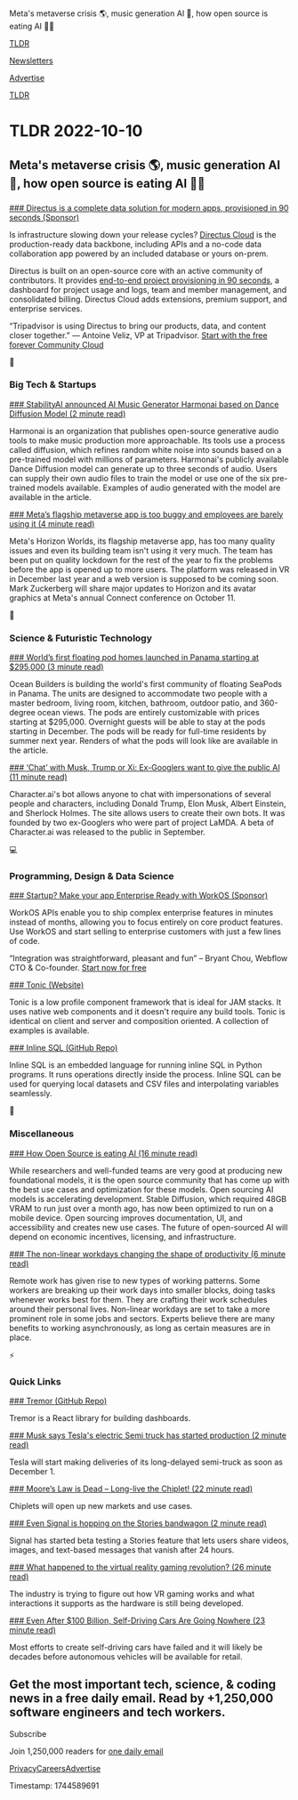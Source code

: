 Meta's metaverse crisis 🌎, music generation AI 🎵, how open source is eating AI 👨‍💻

[TLDR](/)

[Newsletters](/newsletters)

[Advertise](https://advertise.tldr.tech/)

[TLDR](/)

# TLDR 2022-10-10

## Meta's metaverse crisis 🌎, music generation AI 🎵, how open source is eating AI 👨‍💻

### 

[### Directus is a complete data solution for modern apps, provisioned in 90 seconds (Sponsor)](https://directus.io/cloud/?utm_campaign=TLDR%20Newsletter&amp;utm_source=email&amp;utm_content=Q4%20TLDR%20Newsletters)

Is infrastructure slowing down your release cycles? [Directus Cloud](https://directus.io/cloud/?utm_campaign=TLDR%20Newsletter&utm_source=email&utm_content=Q4%20TLDR%20Newsletters) is the production-ready data backbone, including APIs and a no-code data collaboration app powered by an included database or yours on-prem.

Directus is built on an open-source core with an active community of contributors. It provides [end-to-end project provisioning in 90 seconds](https://directus.io/cloud/?utm_campaign=TLDR%20Newsletter&utm_source=email&utm_content=Q4%20TLDR%20Newsletters), a dashboard for project usage and logs, team and member management, and consolidated billing. Directus Cloud adds extensions, premium support, and enterprise services.

“Tripadvisor is using Directus to bring our products, data, and content closer together.” — Antoine Veliz, VP at Tripadvisor. [Start with the free forever Community Cloud](https://directus.io/cloud/?utm_campaign=TLDR%20Newsletter&utm_source=email&utm_content=Q4%20TLDR%20Newsletters)

📱

### Big Tech & Startups

[### StabilityAI announced AI Music Generator Harmonai based on Dance Diffusion Model (2 minute read)](https://mpost.io/stabilityai-announced-ai-music-generator-harmonai-based-on-dance-diffusion-model/?utm_source=tldrnewsletter)

Harmonai is an organization that publishes open-source generative audio tools to make music production more approachable. Its tools use a process called diffusion, which refines random white noise into sounds based on a pre-trained model with millions of parameters. Harmonai's publicly available Dance Diffusion model can generate up to three seconds of audio. Users can supply their own audio files to train the model or use one of the six pre-trained models available. Examples of audio generated with the model are available in the article.

[### Meta’s flagship metaverse app is too buggy and employees are barely using it (4 minute read)](https://www.theverge.com/2022/10/6/23391895/meta-facebook-horizon-worlds-vr-social-network-too-buggy-leaked-memo?scrolla=5eb6d68b7fedc32c19ef33b4?utm_source=tldrnewsletter)

Meta's Horizon Worlds, its flagship metaverse app, has too many quality issues and even its building team isn't using it very much. The team has been put on quality lockdown for the rest of the year to fix the problems before the app is opened up to more users. The platform was released in VR in December last year and a web version is supposed to be coming soon. Mark Zuckerberg will share major updates to Horizon and its avatar graphics at Meta's annual Connect conference on October 11.

🚀

### Science & Futuristic Technology

[### World’s first floating pod homes launched in Panama starting at $295,000 (3 minute read)](https://www.thenationalnews.com/travel/news/2022/08/23/worlds-first-floating-pod-homes-launched-in-panama-starting-at-295000/?utm_source=tldrnewsletter)

Ocean Builders is building the world's first community of floating SeaPods in Panama. The units are designed to accommodate two people with a master bedroom, living room, kitchen, bathroom, outdoor patio, and 360-degree ocean views. The pods are entirely customizable with prices starting at $295,000. Overnight guests will be able to stay at the pods starting in December. The pods will be ready for full-time residents by summer next year. Renders of what the pods will look like are available in the article.

[### ‘Chat’ with Musk, Trump or Xi: Ex-Googlers want to give the public AI (11 minute read)](https://archive.ph/NpM1d#selection-439.225-475.67?utm_source=tldrnewsletter)

Character.ai's bot allows anyone to chat with impersonations of several people and characters, including Donald Trump, Elon Musk, Albert Einstein, and Sherlock Holmes. The site allows users to create their own bots. It was founded by two ex-Googlers who were part of project LaMDA. A beta of Character.ai was released to the public in September.

💻

### Programming, Design & Data Science

[### Startup? Make your app Enterprise Ready with WorkOS (Sponsor)](https://workos.com/?utm_source=tldr&amp;utm_medium=newsletter&amp;utm_campaign=tldr-2022-dev)

WorkOS APIs enable you to ship complex enterprise features in minutes instead of months, allowing you to focus entirely on core product features. Use WorkOS and start selling to enterprise customers with just a few lines of code.

“Integration was straightforward, pleasant and fun” – Bryant Chou, Webflow CTO & Co-founder. [Start now for free](https://workos.com/?utm_source=tldr&utm_medium=newsletter&utm_campaign=tldr-2022-dev)

[### Tonic (Website)](https://tonicframework.dev/?utm_source=tldrnewsletter)

Tonic is a low profile component framework that is ideal for JAM stacks. It uses native web components and it doesn't require any build tools. Tonic is identical on client and server and composition oriented. A collection of examples is available.

[### Inline SQL (GitHub Repo)](https://github.com/ekzhang/inline-sql?utm_source=tldrnewsletter)

Inline SQL is an embedded language for running inline SQL in Python programs. It runs operations directly inside the process. Inline SQL can be used for querying local datasets and CSV files and interpolating variables seamlessly.

🎁

### Miscellaneous

[### How Open Source is eating AI (16 minute read)](https://lspace.swyx.io/p/open-source-ai?utm_source=twitter&amp;sd=pf?utm_source=tldrnewsletter)

While researchers and well-funded teams are very good at producing new foundational models, it is the open source community that has come up with the best use cases and optimization for these models. Open sourcing AI models is accelerating development. Stable Diffusion, which required 48GB VRAM to run just over a month ago, has now been optimized to run on a mobile device. Open sourcing improves documentation, UI, and accessibility and creates new use cases. The future of open-sourced AI will depend on economic incentives, licensing, and infrastructure.

[### The non-linear workdays changing the shape of productivity (6 minute read)](https://www.bbc.com/worklife/article/20220928-the-non-linear-workdays-changing-the-shape-of-productivity?utm_source=tldrnewsletter)

Remote work has given rise to new types of working patterns. Some workers are breaking up their work days into smaller blocks, doing tasks whenever works best for them. They are crafting their work schedules around their personal lives. Non-linear workdays are set to take a more prominent role in some jobs and sectors. Experts believe there are many benefits to working asynchronously, as long as certain measures are in place.

⚡

### Quick Links

[### Tremor (GitHub Repo)](https://github.com/tremorlabs/tremor?utm_source=tldrnewsletter)

Tremor is a React library for building dashboards.

[### Musk says Tesla's electric Semi truck has started production (2 minute read)](https://www.engadget.com/tesla-semi-starts-production-first-deliveries-in-december-041305447.html?utm_source=tldrnewsletter)

Tesla will start making deliveries of its long-delayed semi-truck as soon as December 1.

[### Moore’s Law is Dead – Long-live the Chiplet! (22 minute read)](https://semiwiki.com/chiplet/318859-moores-law-is-dead-long-live-the-chiplet/?utm_source=tldrnewsletter)

Chiplets will open up new markets and use cases.

[### Even Signal is hopping on the Stories bandwagon (2 minute read)](https://www.engadget.com/signal-stories-messaging-162037970.html?utm_source=tldrnewsletter)

Signal has started beta testing a Stories feature that lets users share videos, images, and text-based messages that vanish after 24 hours.

[### What happened to the virtual reality gaming revolution? (26 minute read)](https://arstechnica.com/gaming/2022/10/what-happened-to-the-virtual-reality-gaming-revolution/?utm_source=tldrnewsletter)

The industry is trying to figure out how VR gaming works and what interactions it supports as the hardware is still being developed.

[### Even After $100 Billion, Self-Driving Cars Are Going Nowhere (23 minute read)](https://archive.ph/ZnqFl?utm_source=tldrnewsletter)

Most efforts to create self-driving cars have failed and it will likely be decades before autonomous vehicles will be available for retail.

## Get the most important tech, science, & coding news in a free daily email. Read by +1,250,000 software engineers and tech workers.

Subscribe

Join 1,250,000 readers for [one daily email](/api/latest/tech)

[Privacy](/privacy)[Careers](https://jobs.ashbyhq.com/tldr.tech)[Advertise](/tech/advertise)

Timestamp: 1744589691